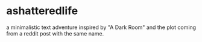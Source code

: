 # ashatteredlife
a minimalistic text adventure inspired by "A Dark Room" and the plot coming from a reddit post with the same name.
